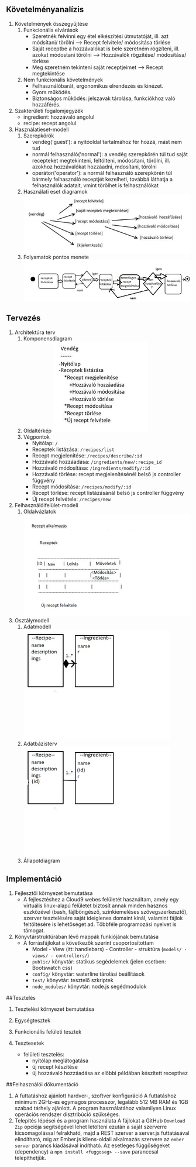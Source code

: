
## Követelményanalízis

1. Követelmények összegyűjtése
	1. Funkcionális elvárások
		- Szeretnék felvinni egy étel elkészítési útmutatóját, ill. azt módsítani/ törölni --> Recept felvitele/ módosítása törlése
		- Saját receptbe a hozzávalókat is bele szeretném rögzíteni, ill. azokat módostani törölni --> Hozzávalók rögzítése/ módosítása/ törlése
		- Meg szeretném tekinteni saját receptjeimet --> Recept megtekintése
	2. Nem funkcionális követelmények
		- Felhasználóbarát, ergonomikus elrendezés és kinézet.
		- Gyors működés.
		- Biztonságos működés: jelszavak tárolása, funkciókhoz való hozzáférés.
2. Szakterületi fogalomjegyzék
	- ingredient: hozzávaló angolul
	- recipe: recept angolul
3. Használatieset-modell
	1. Szerepkörök
		- vendég('guest'): a nyitóoldal tartalmához fér hozzá, mást nem tud
		- normál felhasználó('normal'): a vendég szerepkörén túl tud saját recepteket megtekinteni, feltölteni, módosítani, törölni, ill. azokhoz hozzávalókat hozzáadni, mdosítani, törölni
		- operátor('operator'): a normál felhasználó szerepkörén túl bármely felhasználó receptjét kezelheti, továbbá láthatja a felhasználók adatait, vmint törölhet is felhasználókat
	2. Használati eset diagramok
		![nincs_meg](docs/images/usecase.jpg)
	3. Folyamatok pontos menete
		![nincs_meg](docs/images/folyamat.jpg)


## Tervezés

1. Architektúra terv
	1. Komponensdiagram
	2. Oldaltérkép
		![nincs_meg](docs/images/oldalterkep.jpg)
	3. Végpontok
		- Nyitólap: `/`
		- Receptek listázása: `/recipes/list`
		- Recept megjelenítése: `/recipes/describe/:id`
		- Hozzávaló hozzáadása: `/ingredients/new/:recipe_id`
		- Hozzávaló módosítása: `/ingredients/modify/:id`
		- Hozzávaló törlése: recept megjelenítésénél belső js controller függvény
		- Recept módosítása: `/recipes/modify/:id`
		- Recept törlése: recept listázásánál belső js controller függvény
		- Új recept felvétele: `/recipes/new`
2. Felhasználóifelület-modell
	1. Oldalvázlatok
		![nincs_meg](docs/images/oldalterv_rc.jpg)
3. Osztálymodell
	1. Adatmodell
		![nincs_meg](docs/images/adatmodell.jpg)
	2. Adatbázisterv
		![nincs_meg](docs/images/adatbterv.jpg)
	3. Állapotdiagram


## Implementáció

1. Fejlesztői környezet bemutatása
	- A fejlesztéshez a Cloud9 webes felületét használtam, amely egy virtuális linux-alapú felületet biztosít annak minden hasznos eszközével (bash, fájlböngésző, színkiemeléses szövegszerkesztő), szerver tesztelésére saját ideiglenes domaint kínál, valamint fájlok feltöltésére  is lehetőséget ad. Többféle programozási nyelvet is támogat.
2. Könyvtárstruktúrában lévő mappák funkiójának bemutatása
	- A forrásfájlokat a következők szerint csoportosítottam
		- Model - View (itt: handlebars) - Controller - struktúra (`models/ - views/ - controllers/`)
		- `public/` könyvtár: statikus segédelemek (jelen esetben: Bootswatch css)
		- `config/` könyvtár: waterline tárolási beállítások
		- `test/` könyvtár: tesztelő szkriptek
		- `node_modules/` könyvtár: node.js segédmodulok


##Tesztelés

1. Tesztelési környezet bemutatása

2. Egységtesztek

3. Funkcionális felületi tesztek

4. Tesztesetek
	- felületi tesztelés:
		- nyitólap meglátogatása
		- új recept készítése
		- új hozzávaló hozzáadása az előbbi példában készített recepthez


##Felhasználói dökumentáció

1. A futtatáshoz ajánlott hardver-, szoftver konfiguráció
	A futtatáshoz minimum 2GHz-es egymagos processzor, legalább 512 MB RAM és 1GB szabad tárhely ajánlott. A program használatához valamilyen Linux operációs rendszer disztribúció szükséges.
2. Telepítés lépései és a program használata
	A fájlokat a GitHub `Download Zip` opciója segítségével lehet letölteni ezután a saját szerverre kicsomagolással felrakható, majd a REST szerver a server.js futtatásával elindítható, mig az Ember.js kliens-oldali alkalmazás szervere az `ember server` parancs kiadásával indítható. Az esetleges függőségeket (dependency) a `npm install <fuggoseg> --save` paranccsal telepíthetjük.
